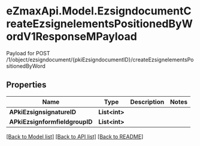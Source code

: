 # eZmaxApi.Model.EzsigndocumentCreateEzsignelementsPositionedByWordV1ResponseMPayload
Payload for POST /1/object/ezsigndocument/{pkiEzsigndocumentID}/createEzsignelementsPositionedByWord

## Properties

Name | Type | Description | Notes
------------ | ------------- | ------------- | -------------
**APkiEzsignsignatureID** | **List&lt;int&gt;** |  | 
**APkiEzsignformfieldgroupID** | **List&lt;int&gt;** |  | 

[[Back to Model list]](../README.md#documentation-for-models) [[Back to API list]](../README.md#documentation-for-api-endpoints) [[Back to README]](../README.md)

